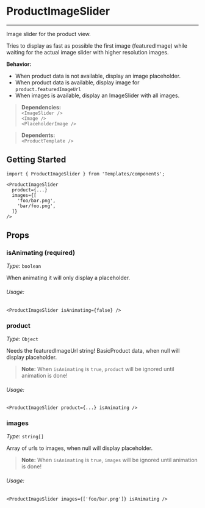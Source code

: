 # ProductImageSlider
---

Image slider for the product view.

Tries to display as fast as possible the first image (featuredImage) while waiting for the actual image slider with higher resolution images.

**Behavior:**
- When product data is not available, display an image placeholder.
- When product data is available, display image for `product.featuredImageUrl`
- When images is available, display an ImageSlider with all images.

> **Dependencies:**
<br> `<ImageSlider />`
<br> `<Image />`
<br> `<PlaceholderImage />`

> **Dependents:** <br> `<ProductTemplate />`

## Getting Started

```
import { ProductImageSlider } from 'Templates/components';

<ProductImageSlider
  product={...}
  images={[
    'foo/bar.png',
    'bar/foo.png',
  ]}
/>
```

## Props

### isAnimating (required)
_Type_: `boolean`  

When animating it will only display a placeholder.

###### Usage:

```
<ProductImageSlider isAnimating={false} />
```

### product

_Type_: `Object`  

Needs the featuredImageUrl string!
BasicProduct data, when null will display placeholder.
> **Note:** When `isAnimating` is `true`, `product` will be ignored until animation is done!

###### Usage:

```
<ProductImageSlider product={...} isAnimating />
```

### images

_Type_: `string[]`  

Array of urls to images, when null will display placeholder.
> **Note:** When `isAnimating` is `true`, `images` will be ignored until animation is done!

###### Usage:

```
<ProductImageSlider images={['foo/bar.png']} isAnimating />
```
